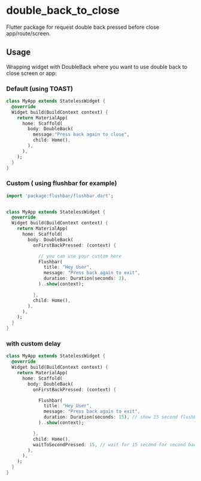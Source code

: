 # double_back_to_close

Flutter package for request double back pressed before close app/route/screen.

## Usage

Wrapping widget with DoubleBack where you want to use double back to close screen or app:

### Default (using TOAST)
```dart
class MyApp extends StatelessWidget {
  @override
  Widget build(BuildContext context) {
    return MaterialApp(
      home: Scaffold(
        body: DoubleBack(
          message:"Press back again to close",
          child: Home(),
        ),
      ),
    );
  }
}
```


### Custom ( using flushbar for example)
```dart
import 'package:flushbar/flushbar.dart';


class MyApp extends StatelessWidget {
  @override
  Widget build(BuildContext context) {
    return MaterialApp(
      home: Scaffold(
        body: DoubleBack(
          onFirstBackPressed: (context) {

            // you can use your custom here
            Flushbar(
              title: "Hey User",
              message: "Press back again to exit",
              duration: Duration(seconds: 2),
            )..show(context);

          },
          child: Home(),
        ),
      ),
    );
  }
}
```

### with custom delay
```dart
class MyApp extends StatelessWidget {
  @override
  Widget build(BuildContext context) {
    return MaterialApp(
      home: Scaffold(
        body: DoubleBack(
          onFirstBackPressed: (context) {

            Flushbar(
              title: "Hey User",
              message: "Press back again to exit",
              duration: Duration(seconds: 15), // show 15 second flushbar
            )..show(context);

          },
          child: Home(),
          waitToSecondPressed: 15, // wait for 15 second for second back pressed
        ),
      ),
    );
  }
}
```
